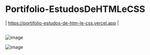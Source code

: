 # Portifolio-EstudosDeHTMLeCSS

| https://portifolio-estudos-de-htm-le-css.vercel.app |

##

![image](https://cdn.discordapp.com/attachments/1089186196858622065/1099409640585961472/33.PNG)

![image](https://cdn.discordapp.com/attachments/1089186196858622065/1099409640997011498/34.PNG)
